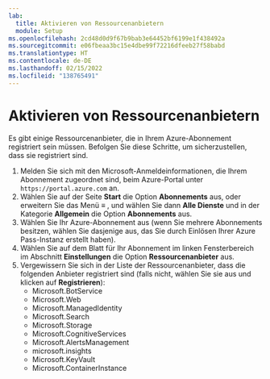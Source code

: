 ```yaml
---
lab:
  title: Aktivieren von Ressourcenanbietern
  module: Setup
ms.openlocfilehash: 2cd48d0d9f67b9bab3e64452bf6199e1f438492a
ms.sourcegitcommit: e06fbeaa3bc15e4dbe99f72216dfeeb27f58babd
ms.translationtype: HT
ms.contentlocale: de-DE
ms.lasthandoff: 02/15/2022
ms.locfileid: "138765491"
---
```

# <a name="enable-resource-providers"></a>Aktivieren von Ressourcenanbietern

Es gibt einige Ressourcenanbieter, die in Ihrem Azure-Abonnement registriert sein müssen. Befolgen Sie diese Schritte, um sicherzustellen, dass sie registriert sind.

1. Melden Sie sich mit den Microsoft-Anmeldeinformationen, die Ihrem Abonnement zugeordnet sind, beim Azure-Portal unter `https://portal.azure.com` an.
2. Wählen Sie auf der Seite **Start** die Option **Abonnements** aus, oder erweitern Sie das Menü **&#8801;** , und wählen Sie dann **Alle Dienste** und in der Kategorie **Allgemein** die Option **Abonnements** aus.
3. Wählen Sie Ihr Azure-Abonnement aus (wenn Sie mehrere Abonnements besitzen, wählen Sie dasjenige aus, das Sie durch Einlösen Ihrer Azure Pass-Instanz erstellt haben).
4. Wählen Sie auf dem Blatt für Ihr Abonnement im linken Fensterbereich im Abschnitt **Einstellungen** die Option **Ressourcenanbieter** aus.
5. Vergewissern Sie sich in der Liste der Ressourcenanbieter, dass die folgenden Anbieter registriert sind (falls nicht, wählen Sie sie aus und klicken auf **Registrieren**):
    - Microsoft.BotService
    - Microsoft.Web
    - Microsoft.ManagedIdentity
    - Microsoft.Search
    - Microsoft.Storage
    - Microsoft.CognitiveServices
    - Microsoft.AlertsManagement
    - microsoft.insights
    - Microsoft.KeyVault
    - Microsoft.ContainerInstance
